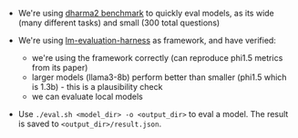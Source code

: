 - We're using [dharma2 benchmark](https://huggingface.co/datasets/pharaouk/dharma-2) to quickly eval models, as its wide (many different tasks) and small (300 total questions)
- We're using [lm-evaluation-harness](https://github.com/EleutherAI/lm-evaluation-harness) as framework, and have verified:
	- we're using the framework correctly (can reproduce phi1.5 metrics from its paper)
	- larger models (llama3-8b) perform better than smaller (phi1.5 which is 1.3b) - this is a plausibility check
  - we can evaluate local models

- Use `./eval.sh <model_dir> -o <output_dir>` to eval a model. The result is saved to `<output_dir>/result.json`.
